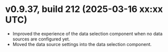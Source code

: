 # v0.9.37, build 212 (2025-03-16 xx:xx UTC)
- Improved the experience of the data selection component when no data sources are configured yet.
- Moved the data source settings into the data selection component.